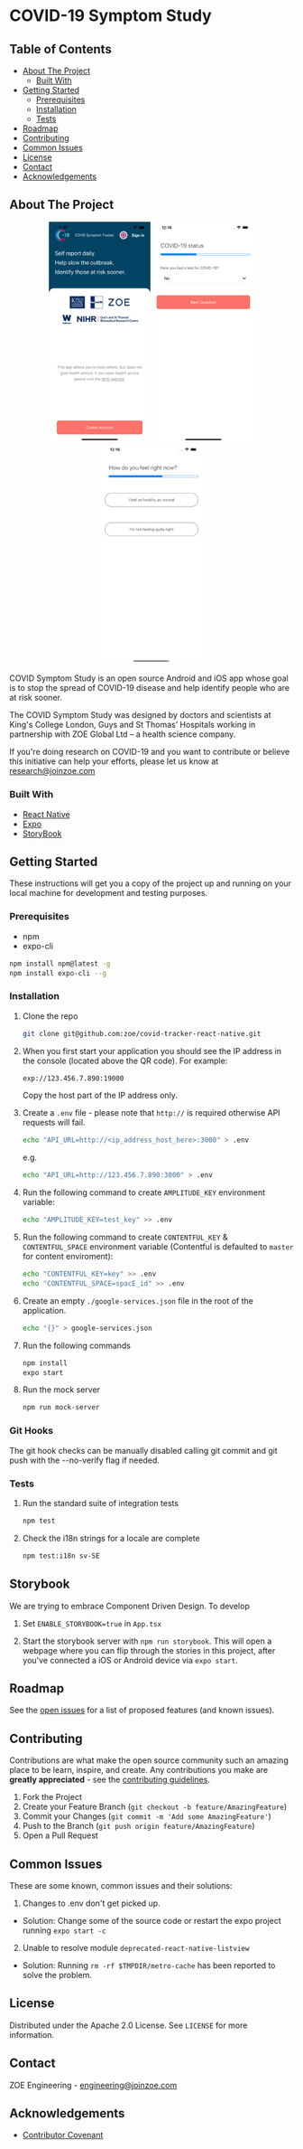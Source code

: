 # COVID-19 Symptom Study

## Table of Contents

- [About The Project](#about-the-project)
  - [Built With](#built-with)
- [Getting Started](#getting-started)
  - [Prerequisites](#prerequisites)
  - [Installation](#installation)
  - [Tests](#tests)
- [Roadmap](#roadmap)
- [Contributing](#contributing)
- [Common Issues](#common-issues)
- [License](#license)
- [Contact](#contact)
- [Acknowledgements](#acknowledgements)

## About The Project

<p float="left" align="middle">
  <img src="images/screenshot_1.png" width="180" />
  <img src="images/screenshot_2.png" width="180" />
  <img src="images/screenshot_3.png" width="180" />
</p>

COVID Symptom Study is an open source Android and iOS app whose goal is to stop the spread of COVID-19 disease and help identify people who are at risk sooner.

The COVID Symptom Study was designed by doctors and scientists at King's College London, Guys and St Thomas’ Hospitals working in partnership with ZOE Global Ltd – a health science company.

If you're doing research on COVID-19 and you want to contribute or believe this initiative can help your efforts, please let us know at research@joinzoe.com

### Built With

- [React Native](https://reactnative.dev)
- [Expo](https://expo.io)
- [StoryBook](https://storybook.js.org/)

## Getting Started

These instructions will get you a copy of the project up and running on your local machine for development and testing purposes.

### Prerequisites

- npm
- expo-cli

```sh
npm install npm@latest -g
npm install expo-cli --g
```

### Installation

1. Clone the repo

   ```sh
   git clone git@github.com:zoe/covid-tracker-react-native.git
   ```

2. When you first start your application you should see the IP address in the console (located above the QR code). For example:

   ```sh
   exp://123.456.7.890:19000
   ```

   Copy the host part of the IP address only.

3. Create a `.env` file - please note that `http://` is required otherwise API requests will fail.

   ```sh
   echo "API_URL=http://<ip_address_host_here>:3000" > .env
   ```

   e.g.

   ```sh
   echo "API_URL=http://123.456.7.890:3000" > .env
   ```

4. Run the following command to create `AMPLITUDE_KEY` environment variable:

   ```sh
   echo "AMPLITUDE_KEY=test_key" >> .env
   ```

5. Run the following command to create `CONTENTFUL_KEY` & `CONTENTFUL_SPACE` environment variable (Contentful is defaulted to `master` for content enviroment):

   ```sh
   echo "CONTENTFUL_KEY=key" >> .env
   echo "CONTENTFUL_SPACE=spacE_id" >> .env
   ```

6. Create an empty `./google-services.json` file in the root of the application.

   ```sh
   echo "{}" > google-services.json
   ```

7. Run the following commands

   ```bash
   npm install
   expo start
   ```

8. Run the mock server

   ```bash
   npm run mock-server
   ```
   
### Git Hooks

The git hook checks can be manually disabled calling git commit and git push with the --no-verify flag if needed.

### Tests

1. Run the standard suite of integration tests

   ```bash
   npm test
   ```

2. Check the i18n strings for a locale are complete

   ```bash
   npm test:i18n sv-SE
   ```

## Storybook

We are trying to embrace Component Driven Design. To develop 

1. Set `ENABLE_STORYBOOK=true` in `App.tsx`

1. Start the storybook server with `npm run storybook`. This will open a webpage where you can flip through the stories in this project, after you've connected a iOS or Android device via `expo start`.  

## Roadmap

See the [open issues](https://github.com/zoe/covid-tracker-react-native/issues) for a list of proposed features (and known issues).

## Contributing

Contributions are what make the open source community such an amazing place to be learn, inspire, and create. Any contributions you make are **greatly appreciated** - see the [contributing guidelines](CONTRIBUTING.md).

1. Fork the Project
2. Create your Feature Branch (`git checkout -b feature/AmazingFeature`)
3. Commit your Changes (`git commit -m 'Add some AmazingFeature'`)
4. Push to the Branch (`git push origin feature/AmazingFeature`)
5. Open a Pull Request

## Common Issues

These are some known, common issues and their solutions:

1. Changes to .env don't get picked up.

- Solution: Change some of the source code or restart the expo project running `expo start -c`

2. Unable to resolve module `deprecated-react-native-listview`

- Solution: Running `rm -rf $TMPDIR/metro-cache` has been reported to solve the problem. 

## License

Distributed under the Apache 2.0 License. See `LICENSE` for more information.

## Contact

ZOE Engineering - engineering@joinzoe.com

## Acknowledgements

- [Contributor Covenant](https://www.contributor-covenant.org)
